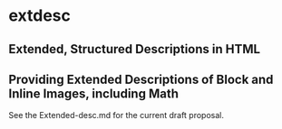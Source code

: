 # extdesc
## Extended, Structured Descriptions in HTML
## Providing Extended Descriptions of Block and Inline Images, including Math

See the Extended-desc.md for the current draft proposal.

